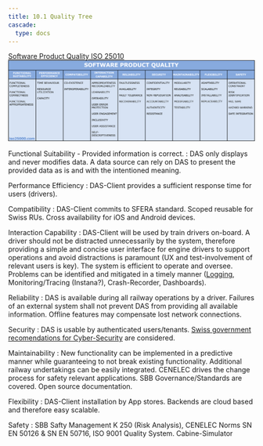 ```yaml
---
title: 10.1 Quality Tree
cascade:
  type: docs
---
```


[Software Product Quality ISO 25010](https://www.iso25000.com/index.php/en/iso-25000-standards/iso-25010)
![](ISO%2025010.png)

Functional Suitability - Provided information is correct.
: DAS only displays and never modifies data. A data source can rely on DAS to present the provided
data as is and with the intentioned meaning.

Performance Efficiency
: DAS-Client provides a sufficient response time for users (drivers).

Compatibility
: DAS-Client commits to SFERA standard. Scoped reusable for Swiss RUs. Cross availability for iOS and Android devices.

Interaction Capability
: DAS-Client will be used by train drivers on-board. A driver should not be distracted unnecessarily by the system,
therefore providing a simple and concise user interface for engine drivers to support operations and avoid
distractions is paramount (UX and test-involvement of relevant users is key).
The system is efficient to operate and oversee.
Problems can be identified and mitigated in a timely manner ([Logging](../09_design_decisions/mobile_logging_adr.md), Monitoring/Tracing (Instana?), Crash-Recorder, Dashboards).

Reliability
: DAS is available during all railway operations by a driver. Failures of an external system shall not prevent DAS
from providing all available information. Offline features may compensate lost network connections.

Security
: DAS is usable by authenticated users/tenants.
[Swiss government recomendations for Cyber-Security](https://www.ncsc.admin.ch/ncsc/de/home/infos-fuer/infos-it-spezialisten/themen/ikt-minimalstandards.html) are considered.

Maintainability
: New functionality can be implemented in a predictive manner while guaranteeing to not break
existing functionality. Additional railway undertakings can be easily integrated. CENELEC drives the change
process for safety relevant applications.
SBB Governance/Standards are covered.
Open source documentation.

Flexibility
: DAS-Client installation by App stores. Backends are cloud based and therefore easy scalable.

Safety
: SBB Safty Management K 250 (Risk Analysis), CENELEC Norms SN EN 50126 & SN EN 50716, ISO 9001 Quality System.
Cabine-Simulator